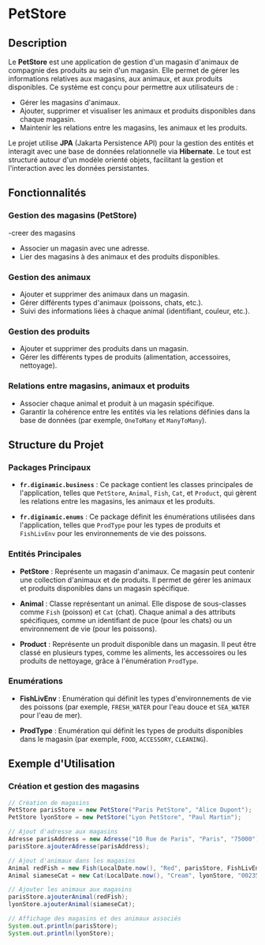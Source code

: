 # PetStore

## Description

Le **PetStore** est une application de gestion d'un magasin d'animaux de compagnie des produits au sein d'un magasin. Elle permet de gérer les informations relatives aux magasins, aux animaux, et aux produits disponibles. Ce système est conçu pour permettre aux utilisateurs de :

- Gérer les magasins d'animaux.
- Ajouter, supprimer et visualiser les animaux et produits disponibles dans chaque magasin.
- Maintenir les relations entre les magasins, les animaux et les produits.

Le projet utilise **JPA** (Jakarta Persistence API) pour la gestion des entités et interagit avec une base de données relationnelle via **Hibernate**. Le tout est structuré autour d'un modèle orienté objets, facilitant la gestion et l'interaction avec les données persistantes.

## Fonctionnalités

### Gestion des magasins (PetStore)
-creer des magasins
- Associer un magasin avec une adresse.
- Lier des magasins à des animaux et des produits disponibles.

### Gestion des animaux
- Ajouter et supprimer des animaux dans un magasin.
- Gérer différents types d'animaux (poissons, chats, etc.).
- Suivi des informations liées à chaque animal (identifiant, couleur, etc.).

### Gestion des produits
- Ajouter et supprimer des produits dans un magasin.
- Gérer les différents types de produits (alimentation, accessoires, nettoyage).
  
### Relations entre magasins, animaux et produits
- Associer chaque animal et produit à un magasin spécifique.
- Garantir la cohérence entre les entités via les relations définies dans la base de données (par exemple, `OneToMany` et `ManyToMany`).

## Structure du Projet

### Packages Principaux

- **`fr.diginamic.business`** : Ce package contient les classes principales de l'application, telles que `PetStore`, `Animal`, `Fish`, `Cat`, et `Product`, qui gèrent les relations entre les magasins, les animaux et les produits.
  
- **`fr.diginamic.enums`** : Ce package définit les énumérations utilisées dans l'application, telles que `ProdType` pour les types de produits et `FishLivEnv` pour les environnements de vie des poissons.

### Entités Principales

- **PetStore** : Représente un magasin d'animaux. Ce magasin peut contenir une collection d'animaux et de produits. Il permet de gérer les animaux et produits disponibles dans un magasin spécifique.
  
- **Animal** : Classe représentant un animal. Elle dispose de sous-classes comme `Fish` (poisson) et `Cat` (chat). Chaque animal a des attributs spécifiques, comme un identifiant de puce (pour les chats) ou un environnement de vie (pour les poissons).
  
- **Product** : Représente un produit disponible dans un magasin. Il peut être classé en plusieurs types, comme les aliments, les accessoires ou les produits de nettoyage, grâce à l'énumération `ProdType`.

### Enumérations

- **FishLivEnv** : Enumération qui définit les types d'environnements de vie des poissons (par exemple, `FRESH_WATER` pour l'eau douce et `SEA_WATER` pour l'eau de mer).
  
- **ProdType** : Enumération qui définit les types de produits disponibles dans le magasin (par exemple, `FOOD`, `ACCESSORY`, `CLEANING`).

## Exemple d'Utilisation

### Création et gestion des magasins

```java
// Création de magasins
PetStore parisStore = new PetStore("Paris PetStore", "Alice Dupont");
PetStore lyonStore = new PetStore("Lyon PetStore", "Paul Martin");

// Ajout d'adresse aux magasins
Adresse parisAddress = new Adresse("10 Rue de Paris", "Paris", "75000");
parisStore.ajouterAdresse(parisAddress);

// Ajout d'animaux dans les magasins
Animal redFish = new Fish(LocalDate.now(), "Red", parisStore, FishLivEnv.FRESH_WATER);
Animal siameseCat = new Cat(LocalDate.now(), "Cream", lyonStore, "002356");

// Ajouter les animaux aux magasins
parisStore.ajouterAnimal(redFish);
lyonStore.ajouterAnimal(siameseCat);

// Affichage des magasins et des animaux associés
System.out.println(parisStore);
System.out.println(lyonStore);
